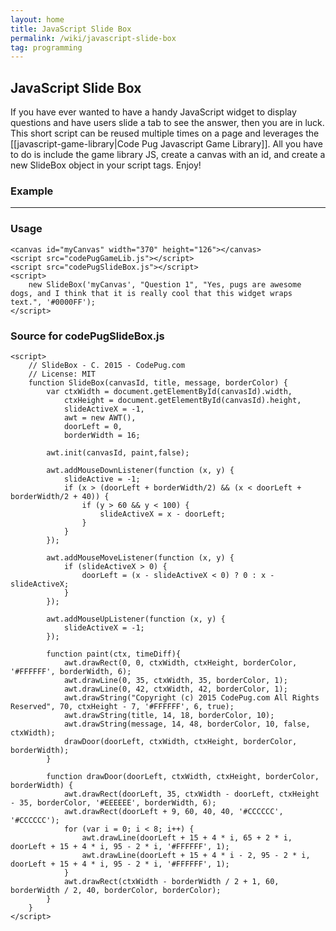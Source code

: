 ```yaml
---
layout: home
title: JavaScript Slide Box
permalink: /wiki/javascript-slide-box
tag: programming
---
```


## JavaScript Slide Box

If you have ever wanted to have a handy JavaScript widget to display questions and have users slide a tab to see the answer, then you are in luck.  This short script can be reused multiple times on a page and leverages the [[javascript-game-library|Code Pug Javascript Game Library]].  All you have to do is include the game library JS, create a canvas with an id, and create a new SlideBox object in your script tags.  Enjoy!

### Example

<html>
<script src="/downloads/codePugGameLib.js"></script>
<canvas id="myCanvas" width="370" height="126"></canvas>
<hr>
<canvas id="myCanvas2" width="370" height="126"></canvas>
<script>
    // SlideBox - C. 2015 - CodePug.com
    // License: MIT
    function SlideBox(canvasId, title, message, borderColor) {
        var ctxWidth = document.getElementById(canvasId).width,
            ctxHeight = document.getElementById(canvasId).height,
            slideActiveX = -1,
            awt = new AWT(),
            doorLeft = 0,
            borderWidth = 16;

        awt.init(canvasId, paint,false);

        awt.addMouseDownListener(function (x, y) {
            slideActive = -1;
            if (x > (doorLeft + borderWidth/2) && (x < doorLeft + borderWidth/2 + 40)) {
                if (y > 60 && y < 100) {
                    slideActiveX = x - doorLeft;
                }
            }
        });

        awt.addMouseMoveListener(function (x, y) {
            if (slideActiveX > 0) {
                doorLeft = (x - slideActiveX < 0) ? 0 : x - slideActiveX;
            }
        });

        awt.addMouseUpListener(function (x, y) {
            slideActiveX = -1;
        });
        
        function paint(ctx, timeDiff){
            awt.drawRect(0, 0, ctxWidth, ctxHeight, borderColor, '#FFFFFF', borderWidth, 6);
            awt.drawLine(0, 35, ctxWidth, 35, borderColor, 1);
            awt.drawLine(0, 42, ctxWidth, 42, borderColor, 1);
            awt.drawString("Copyright (c) 2015 CodePug.com All Rights Reserved", 70, ctxHeight - 7, '#FFFFFF', 6, true);
            awt.drawString(title, 14, 18, borderColor, 10);
            awt.drawString(message, 14, 48, borderColor, 10, false, ctxWidth);
            drawDoor(doorLeft, ctxWidth, ctxHeight, borderColor, borderWidth);
        }

        function drawDoor(doorLeft, ctxWidth, ctxHeight, borderColor, borderWidth) {
            awt.drawRect(doorLeft, 35, ctxWidth - doorLeft, ctxHeight - 35, borderColor, '#EEEEEE', borderWidth, 6);
            awt.drawRect(doorLeft + 9, 60, 40, 40, '#CCCCCC', '#CCCCCC');
            for (var i = 0; i < 8; i++) {
                awt.drawLine(doorLeft + 15 + 4 * i, 65 + 2 * i, doorLeft + 15 + 4 * i, 95 - 2 * i, '#FFFFFF', 1);
                awt.drawLine(doorLeft + 15 + 4 * i - 2, 95 - 2 * i, doorLeft + 15 + 4 * i, 95 - 2 * i, '#FFFFFF', 1);
            }
            awt.drawRect(ctxWidth - borderWidth / 2 + 1, 60, borderWidth / 2, 40, borderColor, borderColor);
        }
    }

    new SlideBox('myCanvas', "Question 1", "Yes, pugs are awesome dogs, and I think that it is really cool that this widget wraps text.", '#0000FF');

    new SlideBox('myCanvas2', "Question 2", "I don't know what to say =)", '#FF0000');
</script>
</html>

### Usage

```
<canvas id="myCanvas" width="370" height="126"></canvas>
<script src="codePugGameLib.js"></script>
<script src="codePugSlideBox.js"></script>
<script>
    new SlideBox('myCanvas', "Question 1", "Yes, pugs are awesome dogs, and I think that it is really cool that this widget wraps text.", '#0000FF');
</script>

```

### Source for codePugSlideBox.js

```
<script>
    // SlideBox - C. 2015 - CodePug.com
    // License: MIT
    function SlideBox(canvasId, title, message, borderColor) {
        var ctxWidth = document.getElementById(canvasId).width,
            ctxHeight = document.getElementById(canvasId).height,
            slideActiveX = -1,
            awt = new AWT(),
            doorLeft = 0,
            borderWidth = 16;

        awt.init(canvasId, paint,false);

        awt.addMouseDownListener(function (x, y) {
            slideActive = -1;
            if (x > (doorLeft + borderWidth/2) && (x < doorLeft + borderWidth/2 + 40)) {
                if (y > 60 && y < 100) {
                    slideActiveX = x - doorLeft;
                }
            }
        });

        awt.addMouseMoveListener(function (x, y) {
            if (slideActiveX > 0) {
                doorLeft = (x - slideActiveX < 0) ? 0 : x - slideActiveX;
            }
        });

        awt.addMouseUpListener(function (x, y) {
            slideActiveX = -1;
        });
        
        function paint(ctx, timeDiff){
            awt.drawRect(0, 0, ctxWidth, ctxHeight, borderColor, '#FFFFFF', borderWidth, 6);
            awt.drawLine(0, 35, ctxWidth, 35, borderColor, 1);
            awt.drawLine(0, 42, ctxWidth, 42, borderColor, 1);
            awt.drawString("Copyright (c) 2015 CodePug.com All Rights Reserved", 70, ctxHeight - 7, '#FFFFFF', 6, true);
            awt.drawString(title, 14, 18, borderColor, 10);
            awt.drawString(message, 14, 48, borderColor, 10, false, ctxWidth);
            drawDoor(doorLeft, ctxWidth, ctxHeight, borderColor, borderWidth);
        }

        function drawDoor(doorLeft, ctxWidth, ctxHeight, borderColor, borderWidth) {
            awt.drawRect(doorLeft, 35, ctxWidth - doorLeft, ctxHeight - 35, borderColor, '#EEEEEE', borderWidth, 6);
            awt.drawRect(doorLeft + 9, 60, 40, 40, '#CCCCCC', '#CCCCCC');
            for (var i = 0; i < 8; i++) {
                awt.drawLine(doorLeft + 15 + 4 * i, 65 + 2 * i, doorLeft + 15 + 4 * i, 95 - 2 * i, '#FFFFFF', 1);
                awt.drawLine(doorLeft + 15 + 4 * i - 2, 95 - 2 * i, doorLeft + 15 + 4 * i, 95 - 2 * i, '#FFFFFF', 1);
            }
            awt.drawRect(ctxWidth - borderWidth / 2 + 1, 60, borderWidth / 2, 40, borderColor, borderColor);
        }
    }
</script>
```